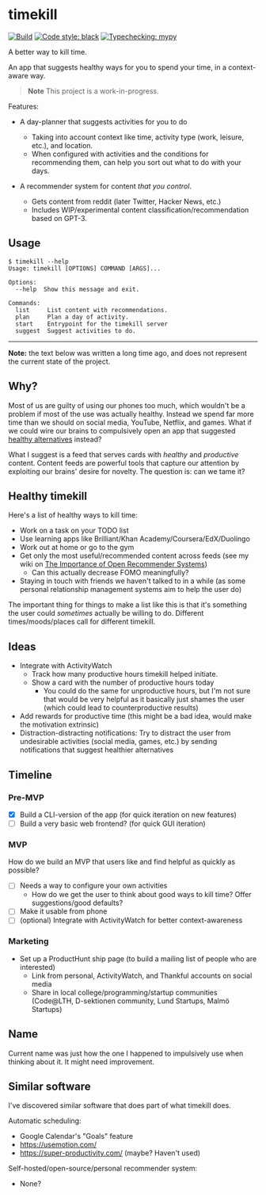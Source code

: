 timekill
========

[![Build](https://github.com/ErikBjare/timekill/actions/workflows/build.yml/badge.svg)](https://github.com/ErikBjare/timekill/actions/)
[![Code style: black](https://img.shields.io/badge/code%20style-black-000000.svg)](https://github.com/psf/black)
[![Typechecking: mypy](http://www.mypy-lang.org/static/mypy_badge.svg)](http://mypy-lang.org/)

A better way to kill time.

An app that suggests healthy ways for you to spend your time, in a context-aware way.

> **Note**
> This project is a work-in-progress.

Features:

 - A day-planner that suggests activities for you to do
   - Taking into account context like time, activity type (work, leisure, etc.), and location. 
   - When configured with activities and the conditions for recommending them, can help you sort out what to do with your days.

 - A recommender system for content *that you control*.
   - Gets content from reddit (later Twitter, Hacker News, etc.)
   - Includes WIP/experimental content classification/recommendation based on GPT-3.

## Usage

```
$ timekill --help
Usage: timekill [OPTIONS] COMMAND [ARGS]...

Options:
  --help  Show this message and exit.

Commands:
  list     List content with recommendations.
  plan     Plan a day of activity.
  start    Entrypoint for the timekill server
  suggest  Suggest activities to do.
```

---

**Note:** the text below was written a long time ago, and does not represent the current state of the project.

## Why?

Most of us are guilty of using our phones too much, which wouldn't be a problem if most of the use was actually healthy. Instead we spend far more time than we should on social media, YouTube, Netflix, and games. What if we could wire our brains to compulsively open an app that suggested [healthy alternatives](#healthy-timekill) instead?

What I suggest is a feed that serves cards with *healthy* and *productive* content. Content feeds are powerful tools that capture our attention by exploiting our brains' desire for novelty. The question is: can we tame it?


## Healthy timekill

Here's a list of healthy ways to kill time:

 - Work on a task on your TODO list
 - Use learning apps like Brilliant/Khan Academy/Coursera/EdX/Duolingo
 - Work out at home or go to the gym
 - Get only the most useful/recommended content across feeds (see my wiki on [The Importance of Open Recommender Systems](https://erik.bjareholt.com/wiki/importance-of-open-recommendation-systems/))
   - Can this actually decrease FOMO meaningfully?
 - Staying in touch with friends we haven't talked to in a while (as some personal relationship management systems aim to help the user do)

The important thing for things to make a list like this is that it's something the user could *sometimes* actually be willing to do. Different times/moods/places call for different timekill.


## Ideas

 - Integrate with ActivityWatch
   - Track how many productive hours timekill helped initiate.
   - Show a card with the number of productive hours today
     - You could do the same for unproductive hours, but I'm not sure that would be very helpful as it basically just shames the user (which could lead to counterproductive results)
 - Add rewards for productive time (this might be a bad idea, would make the motivation extrinsic)
 - Distraction-distracting notifications: Try to distract the user from undesirable activities (social media, games, etc.) by sending notifications that suggest healthier alternatives

## Timeline

### Pre-MVP

 - [x] Build a CLI-version of the app (for quick iteration on new features)
 - [ ] Build a very basic web frontend? (for quick GUI iteration)

### MVP

How do we build an MVP that users like and find helpful as quickly as possible?

 - [ ] Needs a way to configure your own activities
   - How do we get the user to think about good ways to kill time? Offer suggestions/good defaults?
 - [ ] Make it usable from phone
 - [ ] (optional) Integrate with ActivityWatch for better context-awareness

### Marketing

 - Set up a ProductHunt ship page (to build a mailing list of people who are interested)
   - Link from personal, ActivityWatch, and Thankful accounts on social media
   - Share in local college/programming/startup communities (Code@LTH, D-sektionen community, Lund Startups, Malmö Startups)


## Name

Current name was just how the one I happened to impulsively use when thinking about it. It might need improvement.

## Similar software

I've discovered similar software that does part of what timekill does.

Automatic scheduling:
 - Google Calendar's "Goals" feature
 - https://usemotion.com/
 - https://super-productivity.com/ (maybe? Haven't used)

Self-hosted/open-source/personal recommender system:
 - None?
